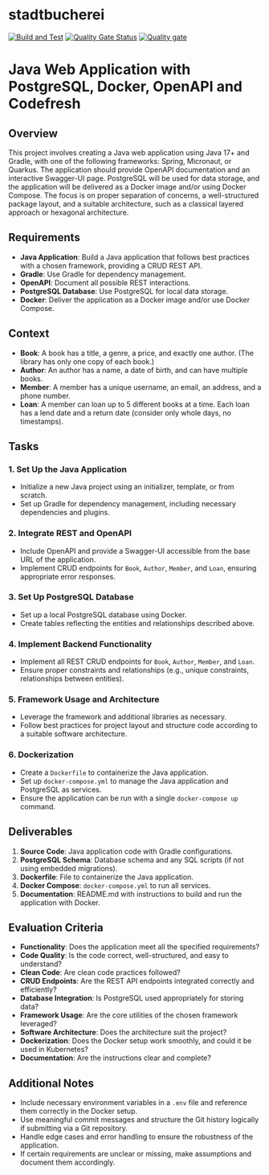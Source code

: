 # stadtbucherei
[![Build and Test](https://github.com/Akash-Mittal/stadtbucherei/actions/workflows/main.yml/badge.svg)](https://github.com/Akash-Mittal/stadtbucherei/actions/workflows/main.yml) [![Quality Gate Status](https://sonarcloud.io/api/project_badges/measure?project=Akash-Mittal_stadtbucherei&metric=alert_status)](https://sonarcloud.io/summary/new_code?id=Akash-Mittal_stadtbucherei) [![Quality gate](https://sonarcloud.io/api/project_badges/quality_gate?project=Akash-Mittal_stadtbucherei)](https://sonarcloud.io/summary/new_code?id=Akash-Mittal_stadtbucherei)


# Java Web Application with PostgreSQL, Docker, OpenAPI and Codefresh

## Overview

This project involves creating a Java web application using Java 17+ and Gradle, with one of the following frameworks: Spring, Micronaut, or Quarkus. The application should provide OpenAPI documentation and an interactive Swagger-UI page. PostgreSQL will be used for data storage, and the application will be delivered as a Docker image and/or using Docker Compose. The focus is on proper separation of concerns, a well-structured package layout, and a suitable architecture, such as a classical layered approach or hexagonal architecture.

## Requirements

- **Java Application**: Build a Java application that follows best practices with a chosen framework, providing a CRUD REST API.
- **Gradle**: Use Gradle for dependency management.
- **OpenAPI**: Document all possible REST interactions.
- **PostgreSQL Database**: Use PostgreSQL for local data storage.
- **Docker**: Deliver the application as a Docker image and/or use Docker Compose.

## Context

- **Book**: A book has a title, a genre, a price, and exactly one author. (The library has only one copy of each book.)
- **Author**: An author has a name, a date of birth, and can have multiple books.
- **Member**: A member has a unique username, an email, an address, and a phone number.
- **Loan**: A member can loan up to 5 different books at a time. Each loan has a lend date and a return date (consider only whole days, no timestamps).

## Tasks

### 1. Set Up the Java Application
- Initialize a new Java project using an initializer, template, or from scratch.
- Set up Gradle for dependency management, including necessary dependencies and plugins.

### 2. Integrate REST and OpenAPI
- Include OpenAPI and provide a Swagger-UI accessible from the base URL of the application.
- Implement CRUD endpoints for `Book`, `Author`, `Member`, and `Loan`, ensuring appropriate error responses.

### 3. Set Up PostgreSQL Database
- Set up a local PostgreSQL database using Docker.
- Create tables reflecting the entities and relationships described above.

### 4. Implement Backend Functionality
- Implement all REST CRUD endpoints for `Book`, `Author`, `Member`, and `Loan`.
- Ensure proper constraints and relationships (e.g., unique constraints, relationships between entities).

### 5. Framework Usage and Architecture
- Leverage the framework and additional libraries as necessary.
- Follow best practices for project layout and structure code according to a suitable software architecture.

### 6. Dockerization
- Create a `Dockerfile` to containerize the Java application.
- Set up `docker-compose.yml` to manage the Java application and PostgreSQL as services.
- Ensure the application can be run with a single `docker-compose up` command.

## Deliverables

1. **Source Code**: Java application code with Gradle configurations.
2. **PostgreSQL Schema**: Database schema and any SQL scripts (if not using embedded migrations).
3. **Dockerfile**: File to containerize the Java application.
4. **Docker Compose**: `docker-compose.yml` to run all services.
5. **Documentation**: README.md with instructions to build and run the application with Docker.

## Evaluation Criteria

- **Functionality**: Does the application meet all the specified requirements?
- **Code Quality**: Is the code correct, well-structured, and easy to understand?
- **Clean Code**: Are clean code practices followed?
- **CRUD Endpoints**: Are the REST API endpoints integrated correctly and efficiently?
- **Database Integration**: Is PostgreSQL used appropriately for storing data?
- **Framework Usage**: Are the core utilities of the chosen framework leveraged?
- **Software Architecture**: Does the architecture suit the project?
- **Dockerization**: Does the Docker setup work smoothly, and could it be used in Kubernetes?
- **Documentation**: Are the instructions clear and complete?

## Additional Notes

- Include necessary environment variables in a `.env` file and reference them correctly in the Docker setup.
- Use meaningful commit messages and structure the Git history logically if submitting via a Git repository.
- Handle edge cases and error handling to ensure the robustness of the application.
- If certain requirements are unclear or missing, make assumptions and document them accordingly.


